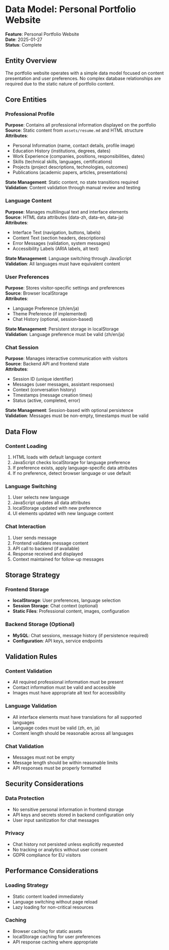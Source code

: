 # Data Model: Personal Portfolio Website

**Feature**: Personal Portfolio Website  
**Date**: 2025-01-27  
**Status**: Complete

## Entity Overview

The portfolio website operates with a simple data model focused on content presentation and user preferences. No complex database relationships are required due to the static nature of portfolio content.

## Core Entities

### Professional Profile
**Purpose**: Contains all professional information displayed on the portfolio  
**Source**: Static content from `assets/resume.md` and HTML structure  
**Attributes**:
- Personal Information (name, contact details, profile image)
- Education History (institutions, degrees, dates)
- Work Experience (companies, positions, responsibilities, dates)
- Skills (technical skills, languages, certifications)
- Projects (project descriptions, technologies, outcomes)
- Publications (academic papers, articles, presentations)

**State Management**: Static content, no state transitions required  
**Validation**: Content validation through manual review and testing

### Language Content
**Purpose**: Manages multilingual text and interface elements  
**Source**: HTML data attributes (data-zh, data-en, data-ja)  
**Attributes**:
- Interface Text (navigation, buttons, labels)
- Content Text (section headers, descriptions)
- Error Messages (validation, system messages)
- Accessibility Labels (ARIA labels, alt text)

**State Management**: Language switching through JavaScript  
**Validation**: All languages must have equivalent content

### User Preferences
**Purpose**: Stores visitor-specific settings and preferences  
**Source**: Browser localStorage  
**Attributes**:
- Language Preference (zh/en/ja)
- Theme Preference (if implemented)
- Chat History (optional, session-based)

**State Management**: Persistent storage in localStorage  
**Validation**: Language preference must be valid (zh/en/ja)

### Chat Session
**Purpose**: Manages interactive communication with visitors  
**Source**: Backend API and frontend state  
**Attributes**:
- Session ID (unique identifier)
- Messages (user messages, assistant responses)
- Context (conversation history)
- Timestamps (message creation times)
- Status (active, completed, error)

**State Management**: Session-based with optional persistence  
**Validation**: Messages must be non-empty, timestamps must be valid

## Data Flow

### Content Loading
1. HTML loads with default language content
2. JavaScript checks localStorage for language preference
3. If preference exists, apply language-specific data attributes
4. If no preference, detect browser language or use default

### Language Switching
1. User selects new language
2. JavaScript updates all data attributes
3. localStorage updated with new preference
4. UI elements updated with new language content

### Chat Interaction
1. User sends message
2. Frontend validates message content
3. API call to backend (if available)
4. Response received and displayed
5. Context maintained for follow-up messages

## Storage Strategy

### Frontend Storage
- **localStorage**: User preferences, language selection
- **Session Storage**: Chat context (optional)
- **Static Files**: Professional content, images, configuration

### Backend Storage (Optional)
- **MySQL**: Chat sessions, message history (if persistence required)
- **Configuration**: API keys, service endpoints

## Validation Rules

### Content Validation
- All required professional information must be present
- Contact information must be valid and accessible
- Images must have appropriate alt text for accessibility

### Language Validation
- All interface elements must have translations for all supported languages
- Language codes must be valid (zh, en, ja)
- Content length should be reasonable across all languages

### Chat Validation
- Messages must not be empty
- Message length should be within reasonable limits
- API responses must be properly formatted

## Security Considerations

### Data Protection
- No sensitive personal information in frontend storage
- API keys and secrets stored in backend configuration only
- User input sanitization for chat messages

### Privacy
- Chat history not persisted unless explicitly requested
- No tracking or analytics without user consent
- GDPR compliance for EU visitors

## Performance Considerations

### Loading Strategy
- Static content loaded immediately
- Language switching without page reload
- Lazy loading for non-critical resources

### Caching
- Browser caching for static assets
- localStorage caching for user preferences
- API response caching where appropriate
